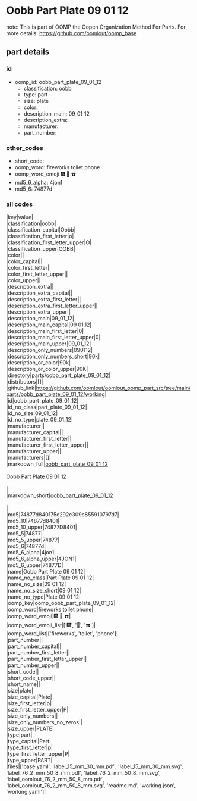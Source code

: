 # Oobb Part Plate 09 01 12  

note: This is part of OOMP the Oopen Organization Method For Parts. For more details: https://github.com/oomlout/oomp_base

##  part details





### id
* oomp_id: oobb_part_plate_09_01_12
  * classification: oobb
  * type: part
  * size: plate
  * color: 
  * description_main: 09_01_12
  * description_extra: 
  * manufacturer: 
  * part_number: 

### other_codes
* short_code: 
* oomp_word: fireworks toilet phone
* oomp_word_emoji :fireworks: :toilet: :phone:
* md5_6_alpha: 4jon1
* md5_6: 74877d

### all codes 
|key|value|  
|classification|oobb|  
|classification_capital|Oobb|  
|classification_first_letter|o|  
|classification_first_letter_upper|O|  
|classification_upper|OOBB|  
|color||  
|color_capital||  
|color_first_letter||  
|color_first_letter_upper||  
|color_upper||  
|description_extra||  
|description_extra_capital||  
|description_extra_first_letter||  
|description_extra_first_letter_upper||  
|description_extra_upper||  
|description_main|09_01_12|  
|description_main_capital|09 01.12|  
|description_main_first_letter|0|  
|description_main_first_letter_upper|0|  
|description_main_upper|09_01_12|  
|description_only_numbers|090112|  
|description_only_numbers_short|90k|  
|description_or_color|90k|  
|description_or_color_upper|90K|  
|directory|parts/oobb_part_plate_09_01_12|  
|distributors|[]|  
|github_link|https://github.com/oomlout/oomlout_oomp_part_src/tree/main/parts/oobb_part_plate_09_01_12/working|  
|id|oobb_part_plate_09_01_12|  
|id_no_class|part_plate_09_01_12|  
|id_no_size|09_01_12|  
|id_no_type|plate_09_01_12|  
|manufacturer||  
|manufacturer_capital||  
|manufacturer_first_letter||  
|manufacturer_first_letter_upper||  
|manufacturer_upper||  
|manufacturers|[]|  
|markdown_full|[oobb_part_plate_09_01_12](https://github.com/oomlout/oomlout_oomp_part_src/tree/main/parts/oobb_part_plate_09_01_12/working)<br>[](https://github.com/oomlout/oomlout_oomp_part_src/tree/main/parts/oobb_part_plate_09_01_12/working)<br>[Oobb Part Plate 09 01 12](https://github.com/oomlout/oomlout_oomp_part_src/tree/main/parts/oobb_part_plate_09_01_12/working)<br><br>|  
|markdown_short|[oobb_part_plate_09_01_12](https://github.com/oomlout/oomlout_oomp_part_src/tree/main/parts/oobb_part_plate_09_01_12/working)<br><br>|  
|md5|74877d840175c292c309c855910797d7|  
|md5_10|74877d8401|  
|md5_10_upper|74877D8401|  
|md5_5|74877|  
|md5_5_upper|74877|  
|md5_6|74877d|  
|md5_6_alpha|4jon1|  
|md5_6_alpha_upper|4JON1|  
|md5_6_upper|74877D|  
|name|Oobb Part Plate 09 01 12|  
|name_no_class|Part Plate 09 01 12|  
|name_no_size|09 01 12|  
|name_no_size_short|09 01 12|  
|name_no_type|Plate 09 01 12|  
|oomp_key|oomp_oobb_part_plate_09_01_12|  
|oomp_word|fireworks toilet phone|  
|oomp_word_emoji|:fireworks: :toilet: :phone:|  
|oomp_word_emoji_list|[':fireworks:', ':toilet:', ':phone:']|  
|oomp_word_list|['fireworks', 'toilet', 'phone']|  
|part_number||  
|part_number_capital||  
|part_number_first_letter||  
|part_number_first_letter_upper||  
|part_number_upper||  
|short_code||  
|short_code_upper||  
|short_name||  
|size|plate|  
|size_capital|Plate|  
|size_first_letter|p|  
|size_first_letter_upper|P|  
|size_only_numbers||  
|size_only_numbers_no_zeros||  
|size_upper|PLATE|  
|type|part|  
|type_capital|Part|  
|type_first_letter|p|  
|type_first_letter_upper|P|  
|type_upper|PART|  
|files|['base.yaml', 'label_15_mm_30_mm.pdf', 'label_15_mm_30_mm.svg', 'label_76_2_mm_50_8_mm.pdf', 'label_76_2_mm_50_8_mm.svg', 'label_oomlout_76_2_mm_50_8_mm.pdf', 'label_oomlout_76_2_mm_50_8_mm.svg', 'readme.md', 'working.json', 'working.yaml']|  
